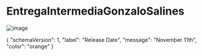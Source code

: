 # EntregaIntermediaGonzaloSalines

![image](https://user-images.githubusercontent.com/9422713/201786716-8c34681d-6330-446a-a612-9bf3dc8c36fa.png)

{
  "schemaVersion": 1,
  "label": "Release Date",
  "message": "November 11th",
  "color": "orange"
}
